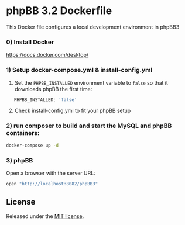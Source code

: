 # phpBB 3.2 Dockerfile

This Docker file configures a local development environment in phpBB3


### 0) Install Docker
https://docs.docker.com/desktop/

### 1) Setup docker-compose.yml & install-config.yml
1) Set the `PHPBB_INSTALLED` environment variable to `false` so that it downloads phpBB the first time:
  ```sh
     PHPBB_INSTALLED: 'false'
  ```
2) Check install-config.yml to fit your phpBB setup

### 2) run composer to build and start the MySQL and phpBB containers:
```sh
docker-compose up -d
```
### 3) phpBB
Open a browser with the server URL:

```sh
open "http://localhost:8082/phpBB3"
```

## License
Released under the [MIT license](https://opensource.org/licenses/MIT).

